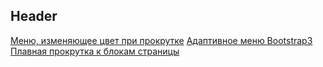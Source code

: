 Header
---
[Меню, изменяющее цвет при прокрутке](https://codepen.io/st-iv/pen/Lddrey)
[Адаптивное меню Bootstrap3](https://codepen.io/st-iv/pen/zWjjeb?editors=1011)
[Плавная прокрутка к блокам страницы](https://codepen.io/st-iv/pen/QQbrpP?editors=1010)
